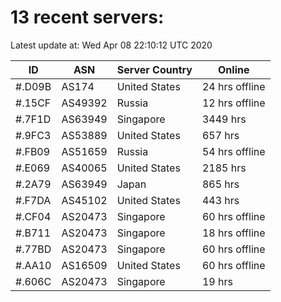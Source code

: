 # 13 recent servers:

Latest update at: Wed Apr 08 22:10:12 UTC 2020

| ID | ASN | Server Country | Online |
| -- | --- | -------------- | ------ |
| #.D09B | AS174 | United States | 24 hrs offline |
| #.15CF | AS49392 | Russia | 12 hrs offline |
| #.7F1D | AS63949 | Singapore | 3449 hrs |
| #.9FC3 | AS53889 | United States | 657 hrs |
| #.FB09 | AS51659 | Russia | 54 hrs offline |
| #.E069 | AS40065 | United States | 2185 hrs |
| #.2A79 | AS63949 | Japan | 865 hrs |
| #.F7DA | AS45102 | United States | 443 hrs |
| #.CF04 | AS20473 | Singapore | 60 hrs offline |
| #.B711 | AS20473 | Singapore | 18 hrs offline |
| #.77BD | AS20473 | Singapore | 60 hrs offline |
| #.AA10 | AS16509 | United States | 60 hrs offline |
| #.606C | AS20473 | Singapore | 19 hrs |

